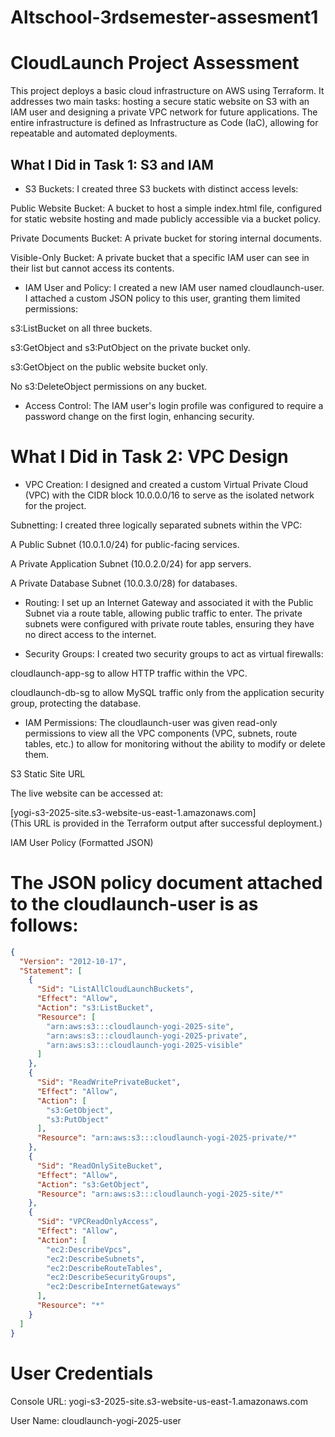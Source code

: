 # Altschool-3rdsemester-assesment1
# CloudLaunch Project Assessment
This project deploys a basic cloud infrastructure on AWS using Terraform. It addresses two main tasks: hosting a secure static website on S3 with an IAM user and designing a private VPC network for future applications. The entire infrastructure is defined as Infrastructure as Code (IaC), allowing for repeatable and automated deployments.

## What I Did in Task 1: S3 and IAM

* S3 Buckets: I created three S3 buckets with distinct access levels:

Public Website Bucket: A bucket to host a simple index.html file, configured for static website hosting and made publicly accessible via a bucket policy.

Private Documents Bucket: A private bucket for storing internal documents.

Visible-Only Bucket: A private bucket that a specific IAM user can see in their list but cannot access its contents.

* IAM User and Policy: I created a new IAM user named cloudlaunch-user. I attached a custom JSON policy to this user, granting them limited permissions:

s3:ListBucket on all three buckets.

s3:GetObject and s3:PutObject on the private bucket only.

s3:GetObject on the public website bucket only.

No s3:DeleteObject permissions on any bucket.

* Access Control: The IAM user's login profile was configured to require a password change on the first login, enhancing security.

# What I Did in Task 2: VPC Design

* VPC Creation: I designed and created a custom Virtual Private Cloud (VPC) with the CIDR block 10.0.0.0/16 to serve as the isolated network for the project.

Subnetting: I created three logically separated subnets within the VPC:

A Public Subnet (10.0.1.0/24) for public-facing services.

A Private Application Subnet (10.0.2.0/24) for app servers.

A Private Database Subnet (10.0.3.0/28) for databases.

* Routing: I set up an Internet Gateway and associated it with the Public Subnet via a route table, allowing public traffic to enter. The private subnets were configured with private route tables, ensuring they have no direct access to the internet.

* Security Groups: I created two security groups to act as virtual firewalls:

cloudlaunch-app-sg to allow HTTP traffic within the VPC.

cloudlaunch-db-sg to allow MySQL traffic only from the application security group, protecting the database.

* IAM Permissions: The cloudlaunch-user was given read-only permissions to view all the VPC components (VPC, subnets, route tables, etc.) to allow for monitoring without the ability to modify or delete them.

S3 Static Site URL

The live website can be accessed at:
<br>

[yogi-s3-2025-site.s3-website-us-east-1.amazonaws.com]
<br>
(This URL is provided in the Terraform output after successful deployment.)

IAM User Policy (Formatted JSON)

# The JSON policy document attached to the cloudlaunch-user is as follows:

```JSON
{
  "Version": "2012-10-17",
  "Statement": [
    {
      "Sid": "ListAllCloudLaunchBuckets",
      "Effect": "Allow",
      "Action": "s3:ListBucket",
      "Resource": [
        "arn:aws:s3:::cloudlaunch-yogi-2025-site",
        "arn:aws:s3:::cloudlaunch-yogi-2025-private",
        "arn:aws:s3:::cloudlaunch-yogi-2025-visible"
      ]
    },
    {
      "Sid": "ReadWritePrivateBucket",
      "Effect": "Allow",
      "Action": [
        "s3:GetObject",
        "s3:PutObject"
      ],
      "Resource": "arn:aws:s3:::cloudlaunch-yogi-2025-private/*"
    },
    {
      "Sid": "ReadOnlySiteBucket",
      "Effect": "Allow",
      "Action": "s3:GetObject",
      "Resource": "arn:aws:s3:::cloudlaunch-yogi-2025-site/*"
    },
    {
      "Sid": "VPCReadOnlyAccess",
      "Effect": "Allow",
      "Action": [
        "ec2:DescribeVpcs",
        "ec2:DescribeSubnets",
        "ec2:DescribeRouteTables",
        "ec2:DescribeSecurityGroups",
        "ec2:DescribeInternetGateways"
      ],
      "Resource": "*"
    }
  ]
}

```
# User Credentials

Console URL: yogi-s3-2025-site.s3-website-us-east-1.amazonaws.com

User Name: cloudlaunch-yogi-2025-user

